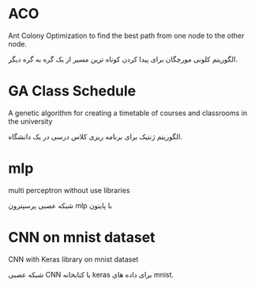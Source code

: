 # ACO
Ant Colony Optimization to find the best path from one node to the other node.

الگوریتم کلونی مورچگان برای پیدا کردن کوتاه ترین مسیر از یک گره به گره دیگر.

# GA Class Schedule
A genetic algorithm for creating a timetable of courses and classrooms in the university

الگوریتم ژنتیک برای برنامه ریزی کلاس درسی در یک دانشگاه.

# mlp
multi perceptron without use libraries

شبکه عصبی پرسپترون mlp با پایتون

# CNN on mnist dataset
CNN with Keras library on mnist dataset

شبکه عصبی CNN  با کتابخانه keras برای داده های mnist.
